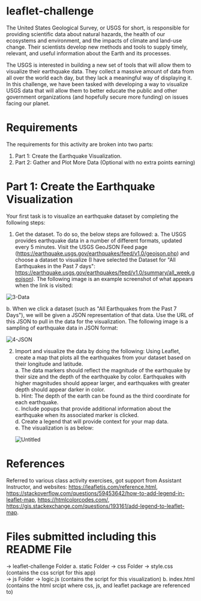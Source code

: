 # leaflet-challenge
The United States Geological Survey, or USGS for short, is responsible for providing scientific data about natural hazards, the health of our ecosystems and environment, and the impacts of climate and land-use change. Their scientists develop new methods and tools to supply timely, relevant, and useful information about the Earth and its processes.

The USGS is interested in building a new set of tools that will allow them to visualize their earthquake data. They collect a massive amount of data from all over the world each day, but they lack a meaningful way of displaying it. In this challenge, we have been tasked with developing a way to visualize USGS data that will allow them to better educate the public and other government organizations (and hopefully secure more funding) on issues facing our planet.

# Requirements
The requirements for this activity are broken into two parts:
1. Part 1: Create the Earthquake Visualization.  <br>
2. Part 2: Gather and Plot More Data (Optional with no extra points earning)

# Part 1: Create the Earthquake Visualization
Your first task is to visualize an earthquake dataset by completing the following steps:

1. Get the dataset. To do so, the below steps are followed:
   a. The USGS provides earthquake data in a number of different formats, updated every 5 minutes. Visit the USGS GeoJSON Feed page (https://earthquake.usgs.gov/earthquakes/feed/v1.0/geojson.php) and choose a dataset to visualize (I have selected the Dataset for "All Earthquakes in the Past 7 days": https://earthquake.usgs.gov/earthquakes/feed/v1.0/summary/all_week.geojson). The following image is an example screenshot of what appears when the link is visited:

![3-Data](https://github.com/Pooja14n/leaflet-challenge/assets/144713762/0edcf48f-2514-4001-ade0-ae2d0b14bb92)

   b. When we click a dataset (such as "All Earthquakes from the Past 7 Days"), we will be given a JSON representation of that data. Use the URL of this JSON to pull in the data for the visualization. The following image is a sampling of earthquake data in JSON format:

   ![4-JSON](https://github.com/Pooja14n/leaflet-challenge/assets/144713762/42c3a7a4-d623-431f-ac8c-ec33f5914d7f)

2. Import and visualize the data by doing the following:
Using Leaflet, create a map that plots all the earthquakes from your dataset based on their longitude and latitude. <br>
   a. The data markers should reflect the magnitude of the earthquake by their size and the depth of the earthquake by color. Earthquakes with higher magnitudes should appear larger, and earthquakes with greater depth should appear darker in color. <br>
   b. Hint: The depth of the earth can be found as the third coordinate for each earthquake. <br>
   c. Include popups that provide additional information about the earthquake when its associated marker is clicked. <br>
   d. Create a legend that will provide context for your map data. <br>
   e. The visualization is as below:
   
   ![Untitled](https://github.com/Pooja14n/leaflet-challenge/assets/144713762/25177ab7-f65c-4265-8745-6b11a4c0f847)

# References
Referred to various class activity exercises, got support from Assistant Instructor, and websites: https://leafletjs.com/reference.html, https://stackoverflow.com/questions/59453642/how-to-add-legend-in-leaflet-map, https://htmlcolorcodes.com/, https://gis.stackexchange.com/questions/193161/add-legend-to-leaflet-map.

# Files submitted including this README File
-> leaflet-challenge Folder 
   a. static Folder -> css Folder -> style.css (contains the css script for this app) <br>
                    -> js Folder -> logic.js (contains the script for this visualization)
   b. index.html (contains the html srcipt where css, js, and leaflet package are referenced to) <br>
 
   

